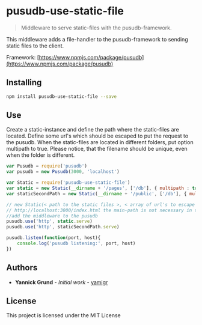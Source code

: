# pusudb-use-static-file

> Middleware to serve static-files with the pusudb-framework.

This middleware adds a file-handler to the pusudb-framework to sending static files to the client.

Framework: [https://www.npmjs.com/package/pusudb](https://www.npmjs.com/package/pusudb)

<a name="installing"></a>
## Installing

```sh
npm install pusudb-use-static-file --save
```

## Use

Create a static-instance and define the path where the static-files are located. Define some url's which should be escaped to put the request to the pusudb. When the static-files are located in different folders, put option multipath to true. Please notice, that the filename should be unique, even when the folder is different.

```js
var Pusudb = require('pusudb')
var pusudb = new Pusudb(3000, 'localhost')

var Static = require('pusudb-use-static-file')
var static = new Static(__dirname + '/pages', ['/db'], { multipath : true }) 
var staticSecondPath = new Static(__dirname + '/public', ['/db'], { multipath : false })

// new Static(< path to the static files >, < array of url's to escape when a get-request fired >)
// http://localhost:3000/index.html the main-path is not necessary in the url
//add the middleware to the pusudb
pusudb.use('http', static.serve)
pusudb.use('http', staticSecondPath.serve)

pusudb.listen(function(port, host){
    console.log('pusudb listening:', port, host)
})
```
<a name="authors"></a>

## Authors

* **Yannick Grund** - *Initial work* - [yamigr](https://github.com/yamigr)

<a name="license"></a>

## License

This project is licensed under the MIT License

